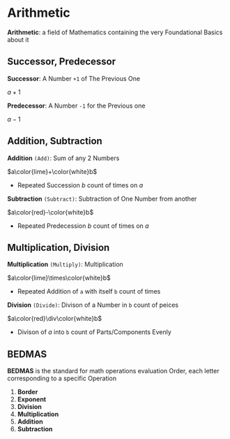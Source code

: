 # Arithmetic

**Arithmetic**: a field of Mathematics containing the very Foundational Basics about it

## Successor, Predecessor

**Successor**: A Number `+1` of The Previous One

$a+1$

**Predecessor**: A Number `-1` for the Previous one

$a-1$

## Addition, Subtraction
**Addition** `(Add)`: Sum of any 2 Numbers

$a\color{lime}+\color{white}b$

- Repeated Succession $b$ count of times on $a$

**Subtraction** `(Subtract)`: Subtraction of One Number from another

$a\color{red}-\color{white}b$

- Repeated Predecession $b$ count of times on $a$

## Multiplication, Division
**Multiplication** `(Multiply)`: Multiplication

$a\color{lime}\times\color{white}b$
- Repeated Addition of `a` with itself `b` count of times

**Division** `(Divide)`: Divison of a Number in `b`  count of peices

$a\color{red}\div\color{white}b$
- Divison of $a$ into `b` count of Parts/Components Evenly

## BEDMAS

**BEDMAS** is the standard for math operations evaluation Order, each letter corresponding to a specific Operation

1. **Border**
2. **Exponent**
3. **Division**
4. **Multiplication**
5. **Addition**
6. **Subtraction**
